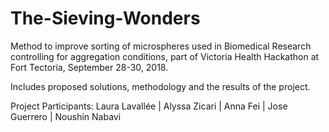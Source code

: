 # The-Sieving-Wonders
Method to improve sorting of microspheres used in Biomedical Research controlling for aggregation conditions, part of Victoria Health Hackathon at Fort Tectoria, September 28-30, 2018.

Includes proposed solutions, methodology and the results of the project.

Project Participants: Laura Lavallée | Alyssa Zicari | Anna Fei | Jose Guerrero | Noushin Nabavi
